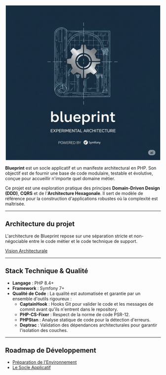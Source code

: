 <p align="center"><a href="https://github.com/sferey-pro/blueprint" target="_blank">
    <img src="https://github.com/sferey-pro/blueprint/blob/main/docs/logos/blueprint-logo-subtitle.png" alt="Blueprint Logo" width="500">
</a></p>

**Blueprint** est un socle applicatif et un manifeste architectural en PHP. Son objectif est de fournir une base de code modulaire, testable et évolutive, conçue pour accueillir n'importe quel domaine métier.

Ce projet est une exploration pratique des principes **Domain-Driven Design (DDD)**, **CQRS** et de l'**Architecture Hexagonale**. Il sert de modèle de référence pour la construction d'applications robustes où la complexité est maîtrisée.

---

## Architecture du projet

L'architecture de Blueprint repose sur une séparation stricte et non-négociable entre le code métier et le code technique de support.

[Vision Architecturale][5]

---

## Stack Technique & Qualité

* **Langage** : PHP 8.4+
* **Framework** : Symfony 7+
* **Qualité de Code** : La qualité est automatisée et garantie par un ensemble d'outils rigoureux :
    * **CaptainHook** : Hooks Git pour valider le code et les messages de commit avant qu'ils n'entrent dans le repository.
    * **PHP-CS-Fixer** : Respect de la norme de code PSR-12.
    * **PHPStan** : Analyse statique de code pour la détection d'erreurs.
    * **Deptrac** : Validation des dépendances architecturales pour garantir l'isolation des couches.

---

## Roadmap de Développement

- [Préparation de l'Environnement][00]
- [Le Socle Applicatif][01]



[1]: #
[2]: https://github.com/sferey-pro/blueprint

[5]: /docs/ARCHITECTURE.md
[00]: /docs/00-preparation-environnement.md
[01]: /docs/01-socle-applicatif.md

